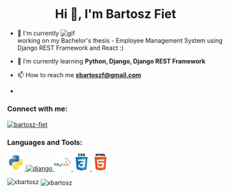 <h1 align="center">Hi 👋, I'm Bartosz Fiet</h1>
<img align="right" width="380" src="https://media.tenor.com/NOYF3f82b_gAAAAC/programmer.gif" alt="gif">

- :construction_worker: I'm currently working on my Bachelor's thesis - Employee Management System using Django REST Framework and React :)

- 🌱 I’m currently learning **Python, Django, Django REST Framework**

- 📫 How to reach me **xbartoszf@gmail.com**

- 

<h3 align="left">Connect with me:</h3>
<p align="left">
<a href="https://linkedin.com/in/bartosz-fiet" target="blank"><img align="center" src="https://raw.githubusercontent.com/rahuldkjain/github-profile-readme-generator/master/src/images/icons/Social/linked-in-alt.svg" alt="bartosz-fiet" height="30" width="40" /></a>
</p>

<h3 align="left">Languages and Tools:</h3>
<p align="left"> 
    <a href="https://www.python.org" target="_blank" rel="noreferrer"> <img src="https://raw.githubusercontent.com/devicons/devicon/master/icons/python/python-original.svg" alt="python" width="40" height="40"/> </a>
  <a href="https://www.djangoproject.com/" target="_blank" rel="noreferrer"> <img src="https://cdn.worldvectorlogo.com/logos/django.svg" alt="django" width="40" height="40"/> </a> 
    <a href="https://www.mysql.com/" target="_blank" rel="noreferrer"> <img src="https://raw.githubusercontent.com/devicons/devicon/master/icons/mysql/mysql-original-wordmark.svg" alt="mysql" width="40" height="40"/> </a>
  <a href="https://www.w3schools.com/css/" target="_blank" rel="noreferrer"> <img src="https://raw.githubusercontent.com/devicons/devicon/master/icons/css3/css3-original-wordmark.svg" alt="css3" width="40" height="40"/> </a> 
  <a href="https://www.w3.org/html/" target="_blank" rel="noreferrer"> <img src="https://raw.githubusercontent.com/devicons/devicon/master/icons/html5/html5-original-wordmark.svg" alt="html5" width="40" height="40"/> </a> 

 </p>

<p><img align="left" src="https://github-readme-stats.vercel.app/api/top-langs?username=xbartosz&show_icons=true&locale=en&layout=compact" alt="xbartosz" /></p>

<p>&nbsp;<img align="center" src="https://github-readme-stats.vercel.app/api?username=xbartosz&show_icons=true&locale=en" alt="xbartosz" /></p>
